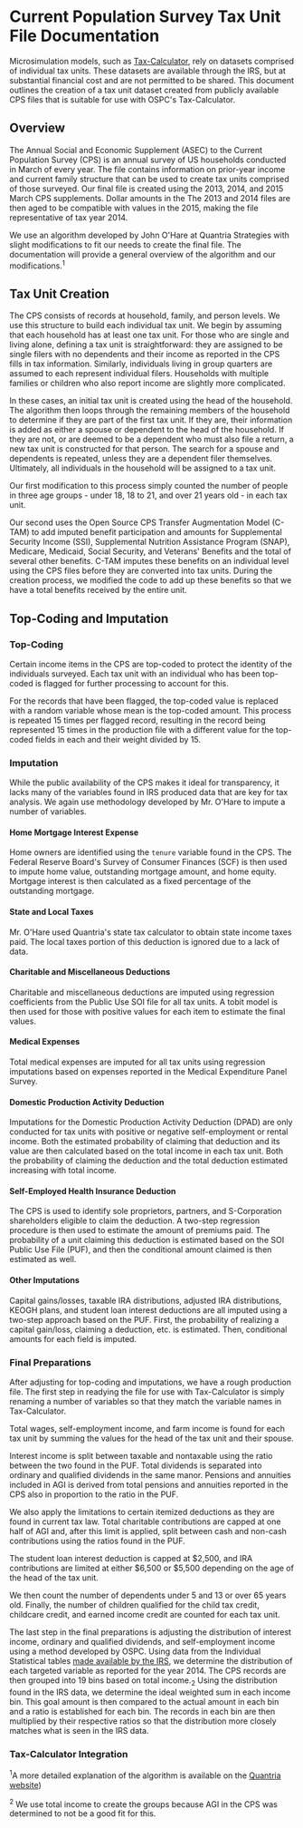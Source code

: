 # Current Population Survey Tax Unit File Documentation

Microsimulation models, such as
[Tax-Calculator](https://github.com/open-source-economics/Tax-Calculator),
rely on datasets comprised of individual tax units. These datasets are available
through the IRS, but at substantial financial cost and are not permitted to be
shared. This document outlines the creation of a tax unit dataset created from
publicly available CPS files that is suitable for use with OSPC's Tax-Calculator.

## Overview

The Annual Social and Economic Supplement (ASEC) to the Current Population
Survey (CPS) is an annual survey of US households conducted in March of every
year. The file contains information on prior-year income and current family
structure that can be used to create tax units comprised of those surveyed.
Our final file is created using the 2013, 2014, and 2015 March CPS supplements.
Dollar amounts in the The 2013 and 2014 files are then aged to be compatible
with values in the 2015, making the file representative of tax year 2014.

We use an algorithm developed by John O'Hare at Quantria Strategies with slight
modifications to fit our needs to create the final file. The documentation will
provide a general overview of the algorithm
and our modifications.<sup>1</sup>

## Tax Unit Creation

The CPS consists of records at household, family, and person levels. We use this
structure to build each individual tax unit. We begin by assuming that each
household has at least one tax unit. For those who are single and living alone,
defining a tax unit is straightforward: they are assigned to be single filers
with no dependents and their income as reported in the CPS fills in tax
information. Similarly, individuals living in group quarters are assumed to each
represent individual filers. Households with multiple families or children who
also report income are slightly more complicated.

In these cases, an initial tax unit is created using the head of the household.
The algorithm then loops through the remaining members of the household to
determine if they are part of the first tax unit. If they are, their information
is added as either a spouse or dependent to the head of the household. If they
are not, or are deemed to be a dependent who must also file a return, a new tax
unit is constructed for that person. The search for a spouse and dependents is
repeated, unless they are a dependent filer themselves. Ultimately, all
individuals in the household will be assigned to a tax unit.

Our first modification to this process simply counted the number of people in
three age groups - under 18, 18 to 21, and over 21 years old - in each tax unit.

Our second uses the Open Source CPS Transfer Augmentation Model (C-TAM) to add
imputed benefit participation and amounts for Supplemental Security Income (SSI),
Supplemental Nutrition Assistance Program (SNAP), Medicare, Medicaid, Social
Security, and Veterans' Benefits and the total of several other benefits.
C-TAM imputes these benefits on an individual level using the CPS files before
they are converted into tax units. During the creation process, we modified the
code to add up these benefits so that we have a total benefits received by the
entire unit.

## Top-Coding and Imputation

### Top-Coding

Certain income items in the CPS are top-coded to protect the identity of the
individuals surveyed. Each tax unit with an individual who has been top-coded
is flagged for further processing to account for this.

For the records that have been flagged, the top-coded value is replaced with a
random variable whose mean is the top-coded amount. This process is repeated
15 times per flagged record, resulting in the record being represented 15 times
in the production file with a different value for the top-coded fields in each
and their weight divided by 15.

### Imputation

While the public availability of the CPS makes it ideal for transparency, it
lacks many of the variables found in IRS produced data that are key for tax
analysis. We again use methodology developed by Mr. O'Hare to impute a number
of variables.

#### Home Mortgage Interest Expense

Home owners are identified using the `tenure` variable found in the CPS.
The Federal Reserve Board's Survey of Consumer Finances (SCF) is then used to
impute home value, outstanding mortgage amount, and home equity. Mortgage
interest is then calculated as a fixed percentage of the outstanding mortgage.

#### State and Local Taxes

Mr. O'Hare used Quantria's state tax calculator to obtain state income taxes
paid. The local taxes portion of this deduction is ignored due to a lack of data.

#### Charitable and Miscellaneous Deductions

Charitable and miscellaneous deductions are imputed using regression coefficients
from the Public Use SOI file for all tax units. A tobit model is then used for
those with positive values for each item to estimate the final values.

#### Medical Expenses

Total medical expenses are imputed for all tax units using regression imputations
based on expenses reported in the Medical Expenditure Panel Survey.

#### Domestic Production Activity Deduction

Imputations for the Domestic Production Activity Deduction (DPAD) are only
conducted for tax units with positive or negative self-employment or rental
income. Both the estimated probability of claiming that deduction and its
value are then calculated based on the total income in each tax unit. Both
the probability of claiming the deduction and the total deduction estimated
increasing with total income.

#### Self-Employed Health Insurance Deduction

The CPS is used to identify sole proprietors, partners, and S-Corporation
shareholders eligible to claim the deduction. A two-step regression procedure
is then used to estimate the amount of premiums paid. The probability of a unit
claiming this deduction is estimated based on the SOI Public Use File (PUF), and
then the conditional amount claimed is then estimated as well.

#### Other Imputations

Capital gains/losses, taxable IRA distributions, adjusted IRA distributions,
KEOGH plans, and student loan interest deductions are all imputed using a
two-step approach based on the PUF. First, the probability of realizing a capital
gain/loss, claiming a deduction, etc. is estimated. Then, conditional amounts
for each field is imputed.

### Final Preparations

After adjusting for top-coding and imputations, we have a rough production file.
The first step in readying the file for use with Tax-Calculator is simply
renaming a number of variables so that they match the variable names in
Tax-Calculator.

Total wages, self-employment income, and farm income is found for each tax unit
by summing the values for the head of the tax unit and their spouse.

Interest income is split between taxable and nontaxable using the ratio between
the two found in the PUF. Total dividends is separated into ordinary and
qualified dividends in the same manor. Pensions and annuities included in AGI
is derived from total pensions and annuities reported in the CPS also in
proportion to the ratio in the PUF.

We also apply the limitations to certain itemized deductions as they are found
in current tax law. Total charitable contributions are capped at one half of AGI
and, after this limit is applied, split between cash and non-cash contributions
using the ratios found in the PUF.

The student loan interest deduction is capped at $2,500, and IRA contributions
are limited at either $6,500 or $5,500 depending on the age of the head of the
tax unit.

We then count the number of dependents under 5 and 13 or over 65 years old.
Finally, the number of children qualified for the child tax credit, childcare
credit, and earned income credit are counted for each tax unit.

The last step in the final preparations is adjusting the distribution of interest
income, ordinary and qualified dividends, and self-employment income using a
method developed by OSPC. Using data from the Individual Statistical tables
[made available by the IRS](https://www.irs.gov/uac/soi-tax-stats-individual-statistical-tables-by-size-of-adjusted-gross-income),
we determine the distribution of each targeted variable as reported for the
year 2014. The CPS records are then grouped into 19 bins based on total
income.<sub>2</sub> Using the distribution found in the IRS data, we determine
the ideal weighted sum in each income bin. This goal amount is then compared to
the actual amount in each bin and a ratio is established for each bin. The
records in each bin are then multiplied by their respective ratios so that the
distribution more closely matches what is seen in the IRS data.

### Tax-Calculator Integration




<sup>1</sup>A more detailed explanation of the algorithm is available
on the [Quantria website](http://www.quantria.com/assets/img/TechnicalDocumentationV4-2.pdf))

<sup>2</sup> We use total income to create the groups because AGI in the CPS was
determined to not be a good fit for this.
